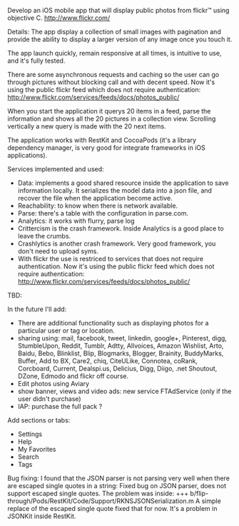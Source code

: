 Develop an iOS mobile app that will display public photos from flickr™ using objective C. 
http://www.flickr.com/ 

Details:
The app display a collection of small images with pagination and provide the ability to display a larger version of any image once you touch it.

The app launch quickly, remain responsive at all times, is intuitive to use, and it's fully tested.

There are some asynchronous requests and caching so the user can go through pictures without blocking call and with decent speed.
Now it's using the public flickr feed which does not require authentication: http://www.flickr.com/services/feeds/docs/photos_public/

When you start the application it querys 20 items in a feed, parse the information and shows all the 20 pictures in a collection view.
Scrolling vertically a new query is made with the 20 next items.

The application works with RestKit and CocoaPods (it's a library dependency manager, is very good for integrate frameworks in iOS applications).

Services implemented and used:
- Data: implements a good shared resource inside the application to save information locally. It serializes the model data into a json file, and recover the file when the application become active.
- Reachability: to know when there is network available.
- Parse: there's a table with the configuration in parse.com.
- Analytics: it works with flurry, parse log
- Crittercism is the crash framework. Inside Analytics is a good place to leave the crumbs.
- Crashlytics is another crash framework. Very good framework, you don't need to upload syms.
- With flickr the use is restriced to services that does not require authentication. Now it's using the public flickr feed which does not require authentication: http://www.flickr.com/services/feeds/docs/photos_public/

TBD:

In the future I'll add:
- There are additional functionality such as displaying photos for a particular user or tag or location.
- sharing using: mail, facebook, tweet, linkedin, google+, Pinterest, digg, StumbleUpon, Reddit, Tumblr, Adtty, Allvoices, Amazon Wishlist, Arto, Baidu, Bebo, Blinklist, Blip, Blogmarks, Blogger, Brainity, BuddyMarks, Buffer, Add to BX, Care2, chiq, CiteULike, Connotea, coRank, Corcboard, Current, Dealspi.us, Delicius, Digg, Diigo, .net Shoutout, DZone, Edmodo and flickr off course.
- Edit photos using Aviary
- show banner, views and video ads: new service FTAdService (only if the user didn't purchase)
- IAP: purchase the full pack ?

Add sections or tabs:
- Settings
- Help
- My Favorites
- Search
- Tags


Bug fixing: I found that the JSON parser is not parsing very well when there are escaped single quotes in a string: Fixed bug on JSON parser, does not support escaped single quotes. The problem was inside: +++ b/flip-through/Pods/RestKit/Code/Support/RKNSJSONSerialization.m A simple replace of the escaped single quote fixed that for now.  It's a problem in JSONKit inside RestKit.



